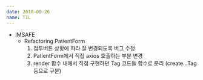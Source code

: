 ```yaml
---
date: 2018-09-26
name: TIL
---
```

  
* IMSAFE
  * Refactoring PatientForm
    1. 접투버튼 상황에 따라 잘 변경되도록 버그 수정
    2. PatientForm에서 직접 axios 호출하는 부분 변경
    3. render 함수 내에서 직접 구현하던 Tag 코드들 함수로 분리 (create...Tag 등으로 구분)